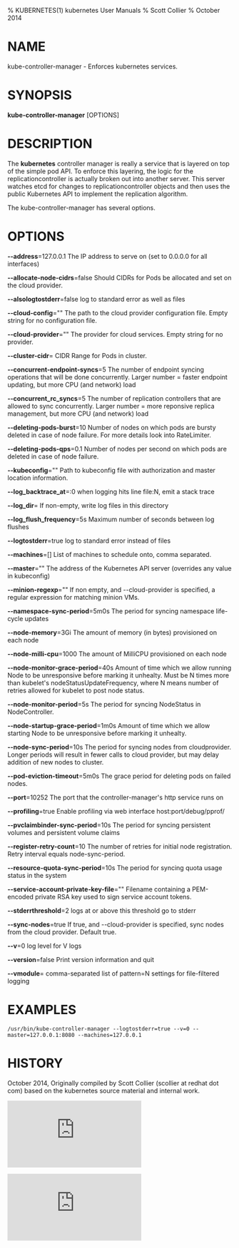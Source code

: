 % KUBERNETES(1) kubernetes User Manuals
% Scott Collier
% October 2014
# NAME
kube-controller-manager \- Enforces kubernetes services.

# SYNOPSIS
**kube-controller-manager** [OPTIONS]

# DESCRIPTION

The **kubernetes** controller manager is really a service that is layered on top of the simple pod API. To enforce this layering, the logic for the replicationcontroller is actually broken out into another server. This server watches etcd for changes to replicationcontroller objects and then uses the public Kubernetes API to implement the replication algorithm.

The kube-controller-manager has several options.

# OPTIONS
**--address**=127.0.0.1
	The IP address to serve on (set to 0.0.0.0 for all interfaces)

**--allocate-node-cidrs**=false
	Should CIDRs for Pods be allocated and set on the cloud provider.

**--alsologtostderr**=false
	log to standard error as well as files

**--cloud-config**=""
	The path to the cloud provider configuration file.  Empty string for no configuration file.

**--cloud-provider**=""
	The provider for cloud services.  Empty string for no provider.

**--cluster-cidr**=<nil>
	CIDR Range for Pods in cluster.

**--concurrent-endpoint-syncs**=5
	The number of endpoint syncing operations that will be done concurrently. Larger number = faster endpoint updating, but more CPU (and network) load

**--concurrent_rc_syncs**=5
	The number of replication controllers that are allowed to sync concurrently. Larger number = more reponsive replica management, but more CPU (and network) load

**--deleting-pods-burst**=10
	Number of nodes on which pods are bursty deleted in case of node failure. For more details look into RateLimiter.

**--deleting-pods-qps**=0.1
	Number of nodes per second on which pods are deleted in case of node failure.

**--kubeconfig**=""
	Path to kubeconfig file with authorization and master location information.

**--log_backtrace_at**=:0
	when logging hits line file:N, emit a stack trace

**--log_dir**=
	If non-empty, write log files in this directory

**--log_flush_frequency**=5s
	Maximum number of seconds between log flushes

**--logtostderr**=true
	log to standard error instead of files

**--machines**=[]
	List of machines to schedule onto, comma separated.

**--master**=""
	The address of the Kubernetes API server (overrides any value in kubeconfig)

**--minion-regexp**=""
	If non empty, and --cloud-provider is specified, a regular expression for matching minion VMs.

**--namespace-sync-period**=5m0s
	The period for syncing namespace life-cycle updates

**--node-memory**=3Gi
	The amount of memory (in bytes) provisioned on each node

**--node-milli-cpu**=1000
	The amount of MilliCPU provisioned on each node

**--node-monitor-grace-period**=40s
	Amount of time which we allow running Node to be unresponsive before marking it unhealty. Must be N times more than kubelet's nodeStatusUpdateFrequency, where N means number of retries allowed for kubelet to post node status.

**--node-monitor-period**=5s
	The period for syncing NodeStatus in NodeController.

**--node-startup-grace-period**=1m0s
	Amount of time which we allow starting Node to be unresponsive before marking it unhealty.

**--node-sync-period**=10s
	The period for syncing nodes from cloudprovider. Longer periods will result in fewer calls to cloud provider, but may delay addition of new nodes to cluster.

**--pod-eviction-timeout**=5m0s
	The grace period for deleting pods on failed nodes.

**--port**=10252
	The port that the controller-manager's http service runs on

**--profiling**=true
	Enable profiling via web interface host:port/debug/pprof/

**--pvclaimbinder-sync-period**=10s
	The period for syncing persistent volumes and persistent volume claims

**--register-retry-count**=10
	The number of retries for initial node registration.  Retry interval equals node-sync-period.

**--resource-quota-sync-period**=10s
	The period for syncing quota usage status in the system

**--service-account-private-key-file**=""
	Filename containing a PEM-encoded private RSA key used to sign service account tokens.

**--stderrthreshold**=2
	logs at or above this threshold go to stderr

**--sync-nodes**=true
	If true, and --cloud-provider is specified, sync nodes from the cloud provider. Default true.

**--v**=0
	log level for V logs

**--version**=false
	Print version information and quit

**--vmodule**=
	comma-separated list of pattern=N settings for file-filtered logging

# EXAMPLES
```
/usr/bin/kube-controller-manager --logtostderr=true --v=0 --master=127.0.0.1:8080 --machines=127.0.0.1 
```

# HISTORY
October 2014, Originally compiled by Scott Collier (scollier at redhat dot com) based
 on the kubernetes source material and internal work.


[![Analytics](https://kubernetes-site.appspot.com/UA-36037335-10/GitHub/docs/man/kube-controller-manager.1.md?pixel)]()


[![Analytics](https://kubernetes-site.appspot.com/UA-36037335-10/GitHub/release-0.20.0/docs/man/kube-controller-manager.1.md?pixel)]()
